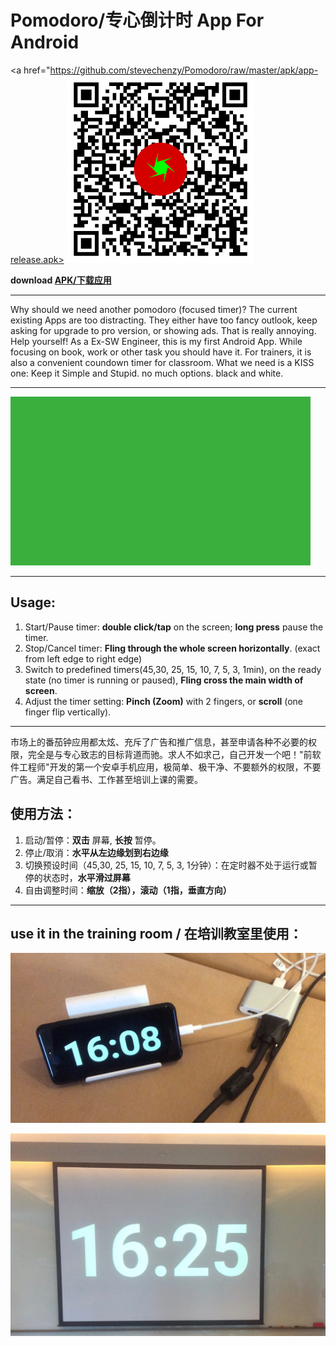 # Pomodoro/专心倒计时 App For Android

<a href="https://github.com/stevechenzy/Pomodoro/raw/master/apk/app-release.apk> <img src="screenshots/qr-code.png" width="300"></a>

**download [APK/下载应用][0]** 

____

Why should we need another pomodoro (focused timer)? The current existing Apps are too distracting. They either have too fancy outlook, keep asking for upgrade to pro version, or showing ads. That is really annoying. 
Help yourself! As a Ex-SW Engineer, this is my first Android App. While focusing on book, work or other task you should have it. For trainers, it is also a convenient coundown timer for classroom.
What we need is a KISS one: Keep it Simple and Stupid. no much options. black and white. 

____

<a href="https://github.com/stevechenzy/Pomodoro/blob/master/screenshots/FocusedPomodoro.mp4?raw=true" width="480"><img src="screenshots/introduction.gif"></a>


____
## Usage:

1. Start/Pause timer: **double click/tap** on the screen; **long press** pause the timer.
2. Stop/Cancel timer: **Fling through the whole screen horizontally**. (exact from left edge to right edge)
3. Switch to predefined timers(45,30, 25, 15, 10, 7, 5, 3, 1min), on the ready state (no timer is running or paused), **Fling cross the main width of screen**. 
4. Adjust the timer setting: **Pinch (Zoom)** with 2 fingers, or **scroll** (one finger flip vertically).

____

市场上的番茄钟应用都太炫、充斥了广告和推广信息，甚至申请各种不必要的权限，完全是与专心致志的目标背道而驰。求人不如求己，自己开发一个吧！"前软件工程师"开发的第一个安卓手机应用，极简单、极干净、不要额外的权限，不要广告。满足自己看书、工作甚至培训上课的需要。

## 使用方法：

1. 启动/暂停：**双击** 屏幕, **长按** 暂停。
2. 停止/取消：**水平从左边缘划到右边缘**
3. 切换预设时间（45,30, 25, 15, 10, 7, 5, 3, 1分钟）：在定时器不处于运行或暂停的状态时，**水平滑过屏幕**
4. 自由调整时间：**缩放（2指），滚动（1指，垂直方向）**


____
## use it in the training room / 在培训教室里使用：

![手机连接](./screenshots/2.jpg "Android Phone Connection")

![投影屏幕](./screenshots/1.jpg "Projector Screen")


[0]:https://github.com/stevechenzy/Pomodoro/raw/master/apk/app-release.apk
